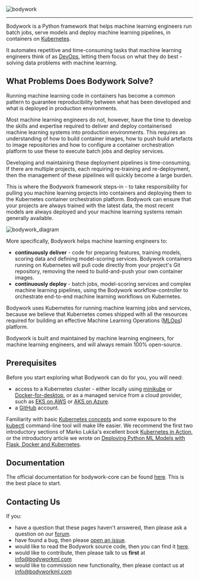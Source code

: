 ![bodywork](https://bodywork-media.s3.eu-west-2.amazonaws.com/website_logo_transparent_background.png)

---

Bodywork is a Python framework that helps machine learning engineers run batch jobs, serve models and deploy machine learning pipelines, in containers on [Kubernetes](https://en.wikipedia.org/wiki/Kubernetes).

It automates repetitive and time-consuming tasks that machine learning engineers think of as [DevOps](https://en.wikipedia.org/wiki/DevOps), letting them focus on what they do best - solving data problems with machine learning.

## What Problems Does Bodywork Solve?

Running machine learning code in containers has become a common pattern to guarantee reproducibility between what has been developed and what is deployed in production environments.

Most machine learning engineers do not, however, have the time to develop the skills and expertise required to deliver and deploy containerised machine learning systems into production environments. This requires an understanding of how to build container images, how to push build artefacts to image repositories and how to configure a container orchestration platform to use these to execute batch jobs and deploy services.

Developing and maintaining these deployment pipelines is time-consuming. If there are multiple projects, each requiring re-training and re-deployment, then the management of these pipelines will quickly become a large burden.

This is where the Bodywork framework steps-in - to take responsibility for pulling you machine learning projects into containers and deploying them to the Kubernetes container orchestration platform. Bodywork can ensure that your projects are always trained with the latest data, the most recent models are always deployed and your machine learning systems remain generally available.

![bodywork_diagram](https://bodywork-media.s3.eu-west-2.amazonaws.com/ml_pipeline.png)

More specifically, Bodywork helps machine learning engineers to:

- **continuously deliver** - code for preparing features, training models, scoring data and defining model-scoring services. Bodywork containers running on Kubernetes will pull code directly from your project's Git repository, removing the need to build-and-push your own container images.
- **continuously deploy** - batch jobs, model-scoring services and complex machine learning pipelines, using the Bodywork workflow-controller to orchestrate end-to-end machine learning workflows on Kubernetes.

Bodywork uses Kubernetes for running machine learning jobs and services, because we believe that Kubernetes comes shipped with all the resources required for building an effective Machine Learning Operations ([MLOps](https://en.wikipedia.org/wiki/MLOps)) platform.

Bodywork is built and maintained by machine learning engineers, for machine learning engineers, and will always remain 100% open-source.

## Prerequisites

Before you start exploring what Bodywork can do for you, you will need:

- access to a Kubernetes cluster - either locally using [minikube](https://minikube.sigs.k8s.io/docs/) or [Docker-for-desktop](https://www.docker.com/products/docker-desktop), or as a managed service from a cloud provider, such as [EKS on AWS](https://aws.amazon.com/eks) or [AKS on Azure](https://azure.microsoft.com/en-us/services/kubernetes-service/).
- a [GitHub](https://github.com) account.

Familiarity with basic [Kubernetes concepts](https://kubernetes.io/docs/concepts/) and some exposure to the [kubectl](https://kubernetes.io/docs/reference/kubectl/overview/) command-line tool will make life easier. We recommend the first two introductory sections of Marko Lukša's excellent book [Kubernetes in Action](https://www.manning.com/books/kubernetes-in-action?query=kubernetes), or the introductory article we wrote on [Deploying Python ML Models with Flask, Docker and Kubernetes](https://alexioannides.com/2019/01/10/deploying-python-ml-models-with-flask-docker-and-kubernetes/).

## Documentation

The official documentation for bodywork-core can be found [here](https://bodywork.readthedocs.io/en/latest/). This is the best place to start.

## Contacting Us

If you:

- have a question that these pages haven't answered, then please ask a question on our [forum](https://bodywork.flarum.cloud).
- have found a bug, then please [open an issue]( https://github.com/bodywork-ml/bodywork-core/issues).
- would like to read the Bodywork source code, then you can find it [here](https://github.com/bodywork-ml/bodywork-core).
- would like to contribute, then please talk to us **first** at [info@bodyworkml.com](mailto:info@bodyworkml.com)
- would like to commission new functionality, then please contact us at [info@bodyworkml.com](mailto:info@bodyworkml.com)
